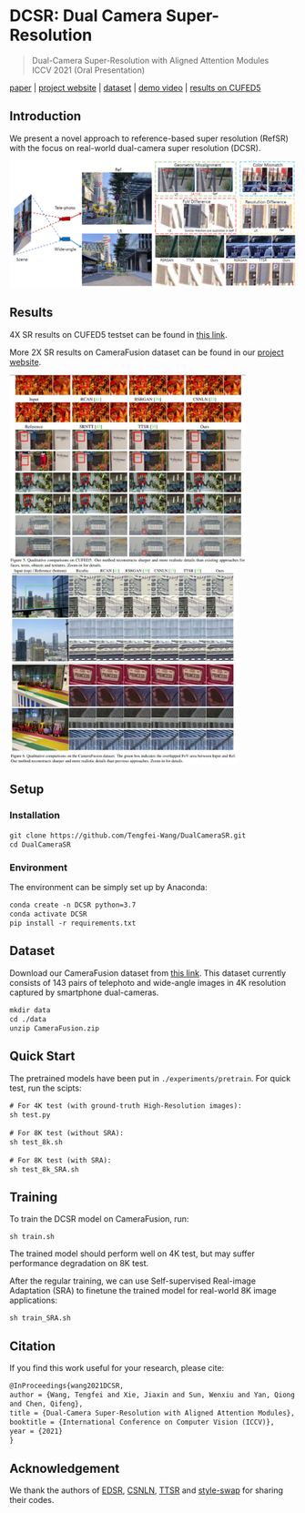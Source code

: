 # DCSR: Dual Camera Super-Resolution

> Dual-Camera Super-Resolution with Aligned Attention Modules    
> ICCV 2021 (Oral Presentation)     

[paper](https://arxiv.org/abs/2109.01349) | [project website](https://tengfei-wang.github.io/Dual-Camera-SR/index.html) | [dataset](https://drive.google.com/file/d/1SxU6D1yYTTnZnCyytTObsZxZQigWLciT/view?usp=sharing) | [demo video]( ) | [results on CUFED5](https://hkustconnect-my.sharepoint.com/:f:/g/personal/tfwang_connect_ust_hk/EidZ5B1jPC9PmTlSUtrMbN0B4a2VY1hXrteYZevijllhJg?e=hQwva7)


## Introduction
We present a novel approach to reference-based super resolution (RefSR) with the focus on real-world dual-camera super resolution (DCSR).

<img src="pics/demo.png" width="720px"/> 

## Results
4X SR results on CUFED5 testset can be found in [this link](https://hkustconnect-my.sharepoint.com/:f:/g/personal/tfwang_connect_ust_hk/EidZ5B1jPC9PmTlSUtrMbN0B4a2VY1hXrteYZevijllhJg?e=hQwva7).

More 2X SR results on CameraFusion dataset can be found in our [project website](https://tengfei-wang.github.io/Dual-Camera-SR/index.html).

<img src="pics/result-cufed.jpg" width="415px"/>  <img src="pics/result-CF.jpg" width="400px"/> 

## Setup
### Installation
```
git clone https://github.com/Tengfei-Wang/DualCameraSR.git
cd DualCameraSR
```

### Environment
The environment can be simply set up by Anaconda:
```
conda create -n DCSR python=3.7
conda activate DCSR
pip install -r requirements.txt
```

## Dataset
Download our CameraFusion dataset from [this link](https://drive.google.com/file/d/1SxU6D1yYTTnZnCyytTObsZxZQigWLciT/view?usp=sharing).
This dataset currently consists of 143 pairs of telephoto and wide-angle images in 4K resolution captured by smartphone dual-cameras.
```
mkdir data
cd ./data
unzip CameraFusion.zip
```

## Quick Start
The pretrained models have been put in `./experiments/pretrain`. For quick test, run the scipts: 

```
# For 4K test (with ground-truth High-Resolution images):
sh test.py

# For 8K test (without SRA):
sh test_8k.sh

# For 8K test (with SRA):
sh test_8k_SRA.sh
```


## Training
To train the DCSR model on CameraFusion, run:
```
sh train.sh
```
The trained model should perform well on 4K test, but may suffer performance degradation on 8K test.

After the regular training, we can use Self-supervised Real-image Adaptation (SRA) to finetune the trained model for real-world 8K image applications:
```
sh train_SRA.sh
```


## Citation
If you find this work useful for your research, please cite:
``` 
@InProceedings{wang2021DCSR,
author = {Wang, Tengfei and Xie, Jiaxin and Sun, Wenxiu and Yan, Qiong and Chen, Qifeng},
title = {Dual-Camera Super-Resolution with Aligned Attention Modules},
booktitle = {International Conference on Computer Vision (ICCV)},
year = {2021}
}
```

##  Acknowledgement
We thank the authors of [EDSR](https://github.com/sanghyun-son/EDSR-PyTorch), [CSNLN](https://github.com/SHI-Labs/Cross-Scale-Non-Local-Attention), [TTSR](https://github.com/researchmm/TTSR) and [style-swap](https://github.com/rtqichen/style-swap) for sharing their codes.
